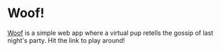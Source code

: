 # Woof!
[Woof](http://bit.ly/mkwoofwoof) is a simple web app where a virtual pup retells the gossip of last night's party.  Hit the link to play around!
